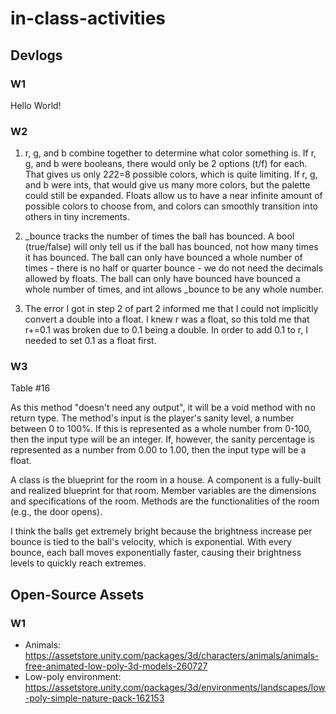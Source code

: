 # in-class-activities
## Devlogs
### W1
Hello World!

### W2
1. r, g, and b combine together to determine what color something is. If r, g, and b were booleans, there would only be 2 options (t/f) for each. 
That gives us only 2*2*2=8 possible colors, which is quite limiting. If r, g, and b were ints, that would give us many more colors, but the palette could still 
be expanded. Floats allow us to have a near infinite amount of possible colors to choose from, and colors can smoothly transition into others in tiny increments.

2. _bounce tracks the number of times the ball has bounced. A bool (true/false) will only tell us if the ball has bounced, not how many times it has bounced.
The ball can only have bounced a whole number of times - there is no half or quarter bounce - we do not need the decimals allowed by floats. The ball can only have bounced
have bounced a whole number of times, and int allows _bounce to be any whole number. 

3. The error I got in step 2 of part 2 informed me that I could not implicitly convert a double into a float. I knew r was a float, so
this told me that r+=0.1 was broken due to 0.1 being a double. In order to add 0.1 to r, I needed to set 0.1 as a float first. 


### W3
Table #16

As this method "doesn't need any output", it will be a void method with no return type.
The method's input is the player's sanity level, a number between 0 to 100%. If this is represented
as a whole number from 0-100, then the input type will be an integer. If, however, the sanity percentage
is represented as a number from 0.00 to 1.00, then the input type will be a float. 

A class is the blueprint for the room in a house. A component is a fully-built and realized blueprint for that room. Member variables are the dimensions 
and specifications of the room. Methods are the functionalities of the room (e.g., the door opens).

I think the balls get extremely bright because the brightness increase per bounce is tied to the ball's velocity, which is exponential. With every bounce, each
ball moves exponentially faster, causing their brightness levels to quickly reach extremes. 

## Open-Source Assets
### W1
- Animals: https://assetstore.unity.com/packages/3d/characters/animals/animals-free-animated-low-poly-3d-models-260727 
- Low-poly environment: https://assetstore.unity.com/packages/3d/environments/landscapes/low-poly-simple-nature-pack-162153 